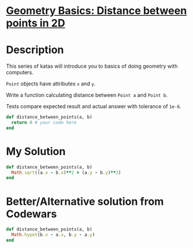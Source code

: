 # [Geometry Basics: Distance between points in 2D](https://www.codewars.com/kata/58dced7b702b805b200000be/ruby)

# Description
This series of katas will introduce you to basics of doing geometry with computers.

`Point` objects have attributes `x` and `y`.

Write a function calculating distance between `Point a` and `Point b`.

Tests compare expected result and actual answer with tolerance of `1e-6`.

```ruby
def distance_between_points(a, b)
  return 0 # your code here
end
```

# My Solution
```ruby
def distance_between_points(a, b)
  Math.sqrt((a.x - b.x)**2 + (a.y - b.y)**2)
end
```

# Better/Alternative solution from Codewars
```ruby
def distance_between_points(a, b)
  Math.hypot(b.x - a.x, b.y - a.y)
end
```
